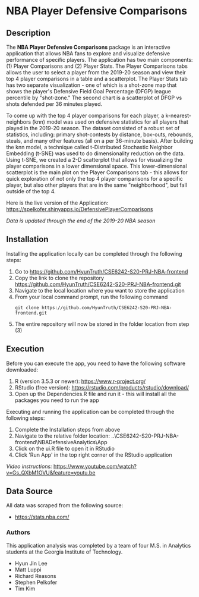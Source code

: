 # NBA Player Defensive Comparisons

## Description

The **NBA Player Defensive Comparisons** package is an interactive application that allows NBA fans to explore and visualize defensive performance of specific players. The application has two main components: (1) Player Comparisons and (2) Player Stats. The Player Comparisons tabs allows the user to select a player from the 2019-20 season and view their top 4 player comparisons in a table and a scatterplot. The Player Stats tab has two separate visualization - one of which is a shot-zone map that shows the player's Defensive Field Goal Percentage (DFGP) league percentile by "shot-zone." The second chart is a scatterplot of DFGP vs shots defended per 36 minutes played.

To come up with the top 4 player comparisons for each player, a k-nearest-neighbors (knn) model was used on defensive statistics for all players that played in the 2019-20 season. The dataset consisted of a robust set of statistics, including: primary shot-contests by distance, box-outs, rebounds, steals, and many other features (all on a per 36-minute basis). After building the knn model, a technique called t-Distributed Stochastic Neighbor Embedding (t-SNE) was used to do dimensionality reduction on the data. Using t-SNE, we created a 2-D scatterplot that allows for visualizing the player comparisons in a lower dimensional space. This lower-dimensional scatterplot is the main plot on the Player Comparisons tab - this allows for quick exploration of not only the top 4 player comparisons for a specific player, but also other players that are in the same "neighborhood", but fall outside of the top 4.

Here is the live version of the Application: https://spelkofer.shinyapps.io/DefensivePlayerComparisons

_Data is updated through the end of the 2019-20 NBA season_

## Installation

Installing the application locally can be completed through the following steps:

1. Go to https://github.com/HyunTruth/CSE6242-S20-PRJ-NBA-frontend
2. Copy the link to clone the repository https://github.com/HyunTruth/CSE6242-S20-PRJ-NBA-frontend.git
3. Navigate to the local location where you want to store the application
4. From your local command prompt, run the following command
   ```
   git clone https://github.com/HyunTruth/CSE6242-S20-PRJ-NBA-frontend.git
   ```
5. The entire repository will now be stored in the folder location from step (3)

## Execution

Before you can execute the app, you need to have the following software downloaded:

1. R (version 3.5.3 or newer): https://www.r-project.org/
2. RStudio (free version): https://rstudio.com/products/rstudio/download/
3. Open up the Dependencies.R file and run it - this will install all the packages you need to run the app

Executing and running the application can be completed through the following steps:

1. Complete the Installation steps from above
2. Navigate to the relative folder location: ..\CSE6242-S20-PRJ-NBA-frontend\NBADefensiveAnalytics\App
3. Click on the ui.R file to open it in RStudio
4. Click 'Run App' in the top right corner of the RStudio application

_Video instructions:_ https://www.youtube.com/watch?v=Gs_QXbM1OVU&feature=youtu.be

## Data Source

All data was scraped from the following source:

- https://stats.nba.com/

### Authors

This application analysis was completed by a team of four M.S. in Analytics students at the Georgia Institute of Technology.

- Hyun Jin Lee
- Matt Luppi
- Richard Reasons
- Stephen Pelkofer
- Tim Kim
